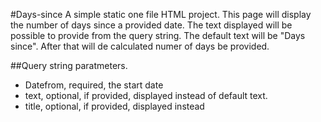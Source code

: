 #Days-since
A simple static one file HTML project. This page will display the number of days since a provided date. The text displayed will be possible to provide from the query string. The default text will be "Days since". After that will de calculated numer of days be provided.

##Query string paratmeters.
- Datefrom, required, the start date
- text, optional, if provided, displayed instead of default text.
- title, optional, if provided, displayed instead <title> defined in the HTML-file.

#Tools used
- Only HTML, Javascript and CSS embedded in the same page.
- Github actions.

#Deploy
The page will be deployd as a static page on github from the main branch. 

#Deveplopment
Development is done using VS code. Git is used as the version control system.